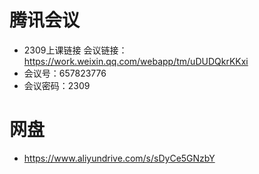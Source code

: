 # 腾讯会议

- 2309上课链接
  会议链接：https://work.weixin.qq.com/webapp/tm/uDUDQkrKKxi
- 会议号：657823776
- 会议密码：2309

# 网盘

- https://www.aliyundrive.com/s/sDyCe5GNzbY